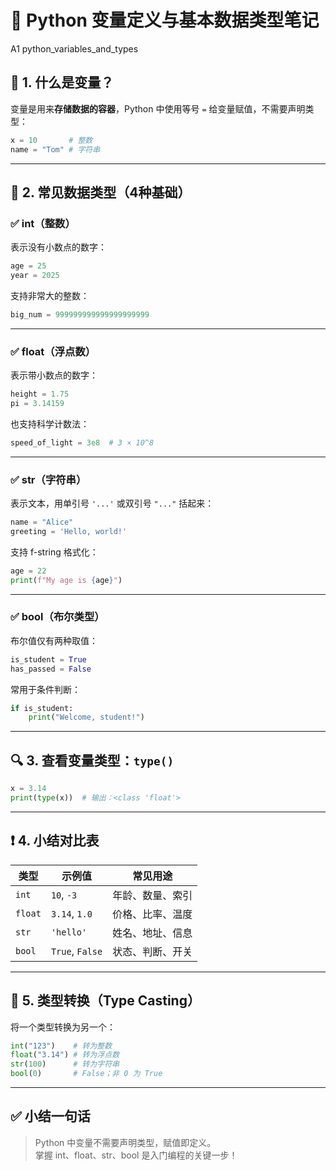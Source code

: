 
# 🧠 Python 变量定义与基本数据类型笔记
A1 python_variables_and_types
## 📌 1. 什么是变量？

变量是用来**存储数据的容器**，Python 中使用等号 `=` 给变量赋值，不需要声明类型：

```python
x = 10       # 整数
name = "Tom" # 字符串
```

---

## 🧮 2. 常见数据类型（4种基础）

### ✅ int（整数）

表示没有小数点的数字：

```python
age = 25
year = 2025
```

支持非常大的整数：

```python
big_num = 999999999999999999999
```

---

### ✅ float（浮点数）

表示带小数点的数字：

```python
height = 1.75
pi = 3.14159
```

也支持科学计数法：

```python
speed_of_light = 3e8  # 3 × 10^8
```

---

### ✅ str（字符串）

表示文本，用单引号 `'...'` 或双引号 `"..."` 括起来：

```python
name = "Alice"
greeting = 'Hello, world!'
```

支持 f-string 格式化：

```python
age = 22
print(f"My age is {age}")
```

---

### ✅ bool（布尔类型）

布尔值仅有两种取值：

```python
is_student = True
has_passed = False
```

常用于条件判断：

```python
if is_student:
    print("Welcome, student!")
```

---

## 🔍 3. 查看变量类型：`type()`

```python
x = 3.14
print(type(x))  # 输出：<class 'float'>
```

---

## ❗ 4. 小结对比表

| 类型    | 示例值         | 常见用途             |
|---------|----------------|----------------------|
| `int`   | `10`, `-3`      | 年龄、数量、索引     |
| `float` | `3.14`, `1.0`   | 价格、比率、温度     |
| `str`   | `'hello'`       | 姓名、地址、信息     |
| `bool`  | `True`, `False` | 状态、判断、开关     |

---

## 🧪 5. 类型转换（Type Casting）

将一个类型转换为另一个：

```python
int("123")    # 转为整数
float("3.14") # 转为浮点数
str(100)      # 转为字符串
bool(0)       # False；非 0 为 True
```

---

## ✅ 小结一句话

> Python 中变量不需要声明类型，赋值即定义。  
> 掌握 int、float、str、bool 是入门编程的关键一步！
